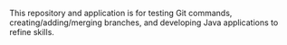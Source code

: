 This repository and application is for testing Git commands, creating/adding/merging branches, and developing Java applications to refine skills.